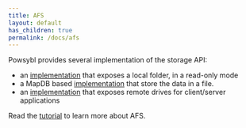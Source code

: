 ```yaml
---
title: AFS
layout: default
has_children: true
permalink: /docs/afs
---
```


Powsybl provides several implementation of the storage API:
- an [implementation](afs-local.md) that exposes a local folder, in a read-only mode
- a MapDB based [implementation](afs-mapdb.md) that store the data in a file.
- an [implementation](afs-remote.md) that exposes remote drives for client/server applications 

Read the [tutorial](../tutorials/afs/afs.md) to learn more about AFS.
